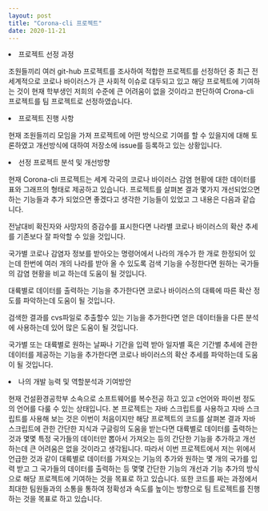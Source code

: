 ```yaml
---
layout: post
title: "Corona-cli 프로젝트"
date: 2020-11-21
---
```


<li>프로젝트 선정 과정</li>



조원들끼리 여러 git-hub 프로젝트를 조사하여 적합한 프로젝트를 선정하던 중 최근 전 세계적으로  코로나 바이러스가 큰 사회적 이슈로 대두되고 있고 해당 프로젝트에 기여하는 것이 현재 학부생인 저희의 수준에 큰 어려움이 없을 것이라고 판단하여  Crona-cli 프로젝트를 팀 프로젝트로 선정하였습니다. 

<li>프로젝트 진행 사항</li>

현재 조원들끼리 모임을 가져 프로젝트에 어떤 방식으로 기여를 할 수 있을지에 대해 토론하였고 
개선방식에 대하여 저장소에 issue를 등록하고 있는 상황입니다.

<li>선정 프로젝트 분석 및 개선방향</li>

현재 Corona-cli 프로젝트는 세계 각국의 코로나 바이러스 감염 현황에 대한 데이터를 표와 그래프의 형태로 제공하고 있습니다. 프로젝트를 살펴본 결과 몇가지 개선되었으면 하는 기능들과 추가 되었으면 좋겠다고 생각한 기능들이 있었고 그 내용은 다음과 같습니다.

전날대비 확진자와 사망자의 증감수를 표시한다면 나라별 코로나 바이러스의 확산 추세를 기존보다 잘 파악할 수 있을 것입니다.

국가별 코로나 감염자 정보를 받아오는 명령어에서 나라의 개수가 한 개로 한정되어 있는데 한번에 여러 개의 나라를 받아 올 수 있도록 검색 기능을 수정한다면 원하는 국가들의 감염 현황을 비교 하는데 도움이 될 것입니다.

대륙별로 데이터를 출력하는 기능을 추가한다면 코로나 바이러스의 대륙에 따른 확산 정도를 파악하는데 도움이 될 것입니다.

검색한 결과를 cvs파일로 추출할수 있는 기능을 추가한다면 얻은 데이터들을 다른 분석에 사용하는데 있어 많은 도움이 될 것입니다.

국가별 또는 대륙별로 원하는 날짜나 기간을 입력 받아 일자별 혹은 기간별 추세에 관한 데이터를 제공하는 기능을 추가한다면 코로나 바이러스의 확산 추세를 파악하는데 도움이 될 것입니다.

<li>나의 개발 능력 및 역할분석과 기여방안</li>


현재 건설환경공학부 소속으로 소프트웨어를 복수전공 하고 있고 c언어와 파이썬 정도의 언어를 다룰 수 있는 상태입니다. 본 프로젝트는 자바 스크립트를 사용하고 자바 스크립트를 사용해 보는 것은 이번이 처음이지만 해당 프로젝트의 코드를 살펴본 결과 자바 스크립트에 관한 간단한 지식과 구글링의 도움을 받는다면 대륙별로 데이터를 출력하는것과 몇몇 특정 국가들의 데이터만 뽑아서 가져오는 등의 간단한 기능을 추가하고 개선하는데 큰 어려움은 없을 것이라고 생각됩니다. 따라서 이번 프로젝트에서 저는 위에서 언급한 것과 같이 대륙별로 데이터를 가져오는 기능의 추가와 원하는 몇 개의 국가를 입력 받고 그 국가들의 데이터를 출력하는 등 몇몇 간단한 기능의 개선과 기능 추가의 방식으로 해당 프로젝트에 기여하는 것을 목표로 하고 있습니다. 또한 코드를 짜는 과정에서 최대한 팀원들과의 소통을 통하여 정확성과 속도를 높이는 방향으로 팀 트로젝트를 진행하는 것을 목표로 하고 있습니다.
